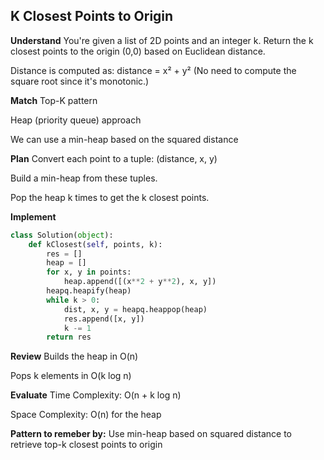 ## K Closest Points to Origin
**Understand**
You're given a list of 2D points and an integer k. Return the k closest points to the origin (0,0) based on Euclidean distance.

Distance is computed as: distance = x² + y²
(No need to compute the square root since it's monotonic.)

**Match**
Top-K pattern

Heap (priority queue) approach

We can use a min-heap based on the squared distance

**Plan**
Convert each point to a tuple: (distance, x, y)

Build a min-heap from these tuples.

Pop the heap k times to get the k closest points.

**Implement**
```python
class Solution(object):
    def kClosest(self, points, k):
        res = []
        heap = []
        for x, y in points:
            heap.append([(x**2 + y**2), x, y])
        heapq.heapify(heap)
        while k > 0:
            dist, x, y = heapq.heappop(heap)
            res.append([x, y])
            k -= 1
        return res
```

**Review**
Builds the heap in O(n)

Pops k elements in O(k log n)

**Evaluate**
Time Complexity: O(n + k log n)

Space Complexity: O(n) for the heap

**Pattern to remeber by:**
Use min-heap based on squared distance to retrieve top-k closest points to origin
